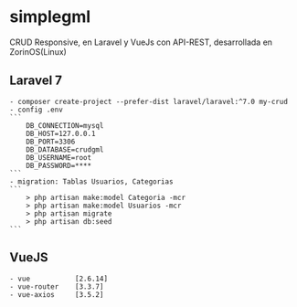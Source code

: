 # simplegml
CRUD Responsive, en Laravel y VueJs con API-REST, desarrollada en ZorinOS(Linux)
## Laravel 7
    - composer create-project --prefer-dist laravel/laravel:^7.0 my-crud
    - config .env
    ```
        DB_CONNECTION=mysql 
        DB_HOST=127.0.0.1 
        DB_PORT=3306 
        DB_DATABASE=crudgml
        DB_USERNAME=root
        DB_PASSWORD=****
    ```
    - migration: Tablas Usuarios, Categorias 
    ```
        > php artisan make:model Categoria -mcr
        > php artisan make:model Usuarios -mcr
        > php artisan migrate
        > php artisan db:seed
    ```

## VueJS
    - vue           [2.6.14]
    - vue-router    [3.3.7]
    - vue-axios     [3.5.2]
